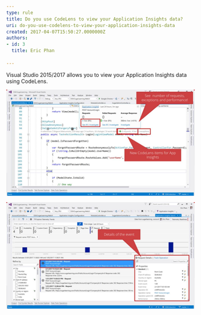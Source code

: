 ```yaml
---
type: rule
title: Do you use CodeLens to view your Application Insights data?
uri: do-you-use-codelens-to-view-your-application-insights-data
created: 2017-04-07T15:50:27.0000000Z
authors:
- id: 3
  title: Eric Phan

---
```


Visual Studio 2015/2017 allows you to view your Application Insights data using CodeLens.
 
![ See live data from production servers using CodeLens](use-codelens-1.jpg)

![ Drill into request details right inside Visual Studio](use-codelens-2.jpg)
